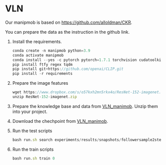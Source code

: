 # VLN

Our manipmob is based on https://github.com/alloldman/CKR.

You can prepare the data as the instruction in the github link.

1. Install the requirements.
    
    ```jsx
    conda create -n manipmob python=3.9
    conda activate manipmob
    conda install --yes -c pytorch pytorch=1.7.1 torchvision cudatoolkit=11.0
    pip install ftfy regex tqdm
    pip install git+https://github.com/openai/CLIP.git
    pip install -r requirements
    ```
    
2. Prepare the image features
    
    ```jsx
    wget https://www.dropbox.com/s/o57kxh2mn5rkx4o/ResNet-152-imagenet.zip -P img_features/
    unzip ResNet-152-imagenet.zip
    ```
    
3. Prepare the knowledge base and data from [VLN_manimob](https://hkustgz-my.sharepoint.com/:f:/g/personal/psun012_connect_hkust-gz_edu_cn/EoXSVE2jcXdFoECV2lmiaDYBasaWVVjjnCgSaRRUt-Opww). Unzip them into your project.
4. Download the chechpoint from [VLN_manimob](https://hkustgz-my.sharepoint.com/:f:/g/personal/psun012_connect_hkust-gz_edu_cn/EoXSVE2jcXdFoECV2lmiaDYBasaWVVjjnCgSaRRUt-Opww).
5. Run the test scripts
    
    ```jsx
    bash run.sh search experiments/results/snapshots/followersample2step_imagenet_mean_pooled_1heads_train_iter_14700val_unseen_sr_0.141_ 0
    ```
    
6. Run the train scripts
    
    ```jsx
    bash run.sh train 0
    ```
